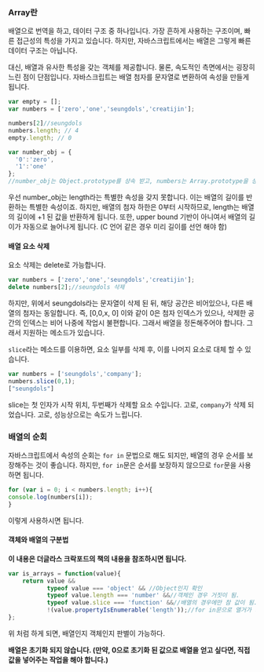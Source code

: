 ### Array란 
배열으로 번역을 하고, 데이터 구조 중 하나입니다. 가장 흔하게 사용하는 구조이며, 빠른 접근성의 특성을 가지고 있습니다. 하지만, 자바스크립트에서는 배열은 그렇게 빠른 데이터 구조는 아닙니다. 

대신, 배열과 유사한 특성을 갖는 객체를 제공합니다. 물론, 속도적인 측면에서는 굉장히 느린 점이 단점입니다. 
자바스크립트는 배열 첨자를 문자열로 변환하여 속성을 만들게 됩니다. 

```javascript
var empty = [];
var numbers = ['zero','one','seungdols','creatijin'];

numbers[2]//seungdols
numbers.length; // 4
empty.length; // 0

var number_obj = {
  '0':'zero',
  '1':'one'
};
//number_obj는 Object.prototype를 상속 받고, numbers는 Array.prototype을 상속 받아 둘 사이에 차이가 존재합니다. 
```

우선 number_obj는 length라는 특별한 속성을 갖지 못합니다. 이는 배열의 길이를 반환하는 특별한 속성이죠. 
하지만, 배열의 첨자 하한은 0부터 시작하므로, length는 배열의 길이에 +1 된 값을 반환하게 됩니다. 
또한, upper bound 기반이 아니여서 배열의 길이가 자동으로 늘어나게 됩니다. (C 언어 같은 경우 미리 길이를 선언 해야 함)

#### 배열 요소 삭제 

요소 삭제는 delete로 가능합니다. 

```javascript
var numbers = ['zero','one','seungdols','creatijin'];
delete numbers[2];//seungdols 삭제 
```

하지만, 위에서 seungdols라는 문자열이 삭제 된 뒤, 해당 공간은 비어있으나, 다른 배열의 첨자는 동일합니다. 
즉, [0,0,x, 0] 이와 같이 0은 첨자 인덱스가 있으나, 삭제한 공간의 인덱스는 비어 나중에 작업시 불편합니다. 그래서 배열을 정돈해주어야 합니다. 그래서 지원하는 메소드가 있습니다.

`slice`라는 메소드를 이용하면, 요소 일부를 삭제 후, 이를 나머지 요소로 대체 할 수 있습니다. 

```javascript
var numbers = ['seungdols','company'];
numbers.slice(0,1);
["seungdols"]
```
slice는 첫 인자가 시작 위치, 두번째가 삭제할 요소 수입니다. 고로, `company`가 삭제 되었습니다. 고로, 성능상으로는 속도가 느립니다. 

### 배열의 순회 

자바스크립트에서 속성의 순회는 `for in` 문법으로 해도 되지만, 배열의 경우 순서를 보장해주는 것이 좋습니다. 하지만, `for in`문은 순서를 보장하지 않으므로 `for`문을 사용하면 됩니다. 

```javascript
for (var i = 0; i < numbers.length; i++){
console.log(numbers[i]);
}
```
이렇게 사용하시면 됩니다. 

#### 객체와 배열의 구분법

**이 내용은 더글라스 크락포드의 책의 내용을 참조하시면 됩니다.**

```javascript
var is_arrays = function(value){
    return value && 
           typeof value === 'object' && //Object인지 확인
           typeof value.length === 'number' &&//객체인 경우 거짓이 됨.
           typeof value.slice === 'function' &&//배열의 경우에만 참 값이 됨.
           !(value.propertyIsEnumerable('length'));//for in문으로 열거가 가능한지 검사함.
};
```
위 처럼 하게 되면, 배열인지 객체인지 판별이 가능하다. 

**배열은 초기화 되지 않습니다. (만약, 0으로 초기화 된 값으로 배열을 얻고 싶다면, 직접 값을 넣어주는 작업을 해야 합니다.)**

